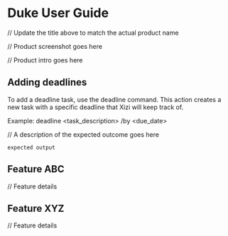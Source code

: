 # Duke User Guide

// Update the title above to match the actual product name

// Product screenshot goes here

// Product intro goes here

## Adding deadlines

To add a deadline task, use the deadline command. This action creates a new task with a specific deadline that Xizi will keep track of.

Example: deadline <task_description> /by <due_date>

// A description of the expected outcome goes here

```
expected output
```

## Feature ABC

// Feature details


## Feature XYZ

// Feature details